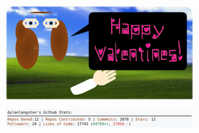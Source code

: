 <!-- 
Version 2.0.208
Built Fri Feb 14 2025 05:07:40 GMT+0000 (Coordinated Universal Time)
-->

<h1 align="center">
  <a href="https://github.com/dylanlangston/dylanlangston/tree/master/src" title="Click to View Source">
    <picture width="100%" alt="Dylan">
      <source media="(prefers-color-scheme: dark)" srcset="dylan-dark.svg?version=2.0.208">
      <img src="dylan-light.svg?version=2.0.208" alt="Dylan">
    </picture>
  </a>
</h1>

<div align="center">
  <picture width="100%" alt="Profile Info and Stats">
    <source media="(prefers-color-scheme: dark)" srcset="stats-dark.svg?version=2.0.208">
    <img src="stats-light.svg?version=2.0.208" alt="Profile Info and Stats">
  </picture>
</div>
